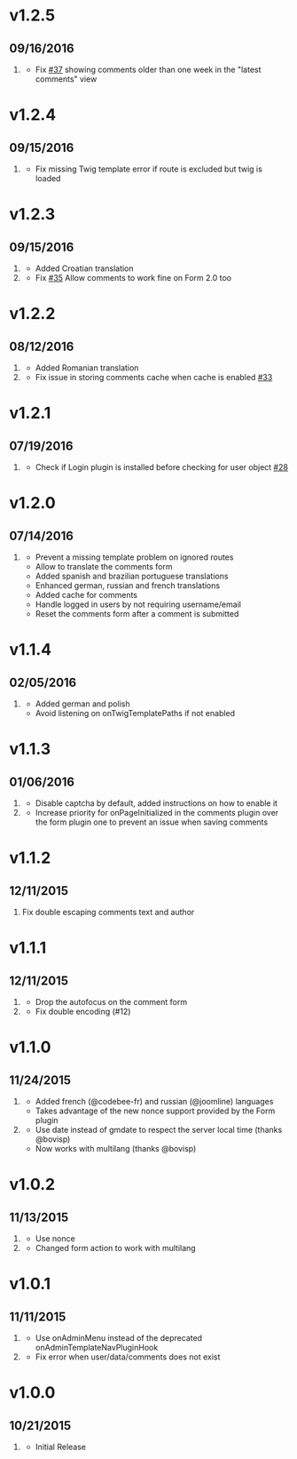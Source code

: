 # v1.2.5
## 09/16/2016

1. [](#bugfix)
    * Fix [#37](https://github.com/getgrav/grav-plugin-comments/issues/37) showing comments older than one week in the "latest comments" view

# v1.2.4
## 09/15/2016

1. [](#bugfix)
    * Fix missing Twig template error if route is excluded but twig is loaded

# v1.2.3
## 09/15/2016

1. [](#improved)
    * Added Croatian translation
1. [](#bugfix)
    * Fix [#35](https://github.com/getgrav/grav-plugin-comments/issues/35) Allow comments to work fine on Form 2.0 too

# v1.2.2
## 08/12/2016

1. [](#improved)
    * Added Romanian translation
1. [](#bugfix)
    * Fix issue in storing comments cache when cache is enabled [#33](https://github.com/getgrav/grav-plugin-comments/issues/33)

# v1.2.1
## 07/19/2016

1. [](#bugfix)
    * Check if Login plugin is installed before checking for user object [#28](https://github.com/getgrav/grav-plugin-comments/issues/28)

# v1.2.0
## 07/14/2016

1. [](#improved)
    * Prevent a missing template problem on ignored routes
    * Allow to translate the comments form
    * Added spanish and brazilian portuguese translations
    * Enhanced german, russian and french translations
    * Added cache for comments
    * Handle logged in users by not requiring username/email
    * Reset the comments form after a comment is submitted

# v1.1.4
## 02/05/2016

1. [](#improved)
    * Added german and polish
    * Avoid listening on onTwigTemplatePaths if not enabled

# v1.1.3
## 01/06/2016

1. [](#improved)
    * Disable captcha by default, added instructions on how to enable it
1. [](#bugfix)
    * Increase priority for onPageInitialized in the comments plugin over the form plugin one to prevent an issue when saving comments

# v1.1.2
## 12/11/2015

1. [](#improved)
    Fix double escaping comments text and author

# v1.1.1
## 12/11/2015

1. [](#improved)
    * Drop the autofocus on the comment form
1. [](#bugfix)
    * Fix double encoding (#12)

# v1.1.0
## 11/24/2015

1. [](#new)
    * Added french (@codebee-fr) and russian (@joomline) languages
    * Takes advantage of the new nonce support provided by the Form plugin
1. [](#improved)
    * Use date instead of gmdate to respect the server local time (thanks @bovisp)
    * Now works with multilang (thanks @bovisp)


# v1.0.2
## 11/13/2015

1. [](#improved)
    * Use nonce
1. [](#improved)
    * Changed form action to work with multilang

# v1.0.1
## 11/11/2015

1. [](#improved)
    * Use onAdminMenu instead of the deprecated onAdminTemplateNavPluginHook
1. [](#bugfix)
    * Fix error when user/data/comments does not exist


# v1.0.0
## 10/21/2015

1. [](#new)
    * Initial Release
